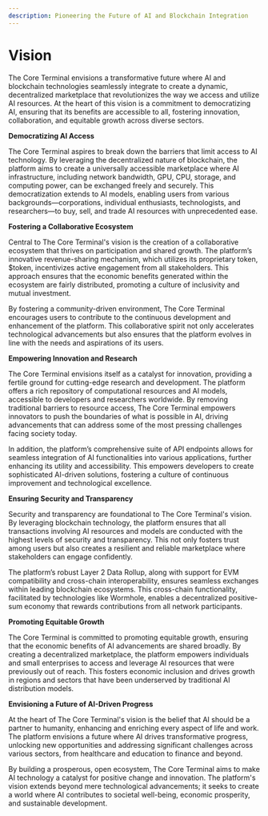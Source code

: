 ```yaml
---
description: Pioneering the Future of AI and Blockchain Integration
---
```


# Vision

The Core Terminal envisions a transformative future where AI and blockchain technologies seamlessly integrate to create a dynamic, decentralized marketplace that revolutionizes the way we access and utilize AI resources. At the heart of this vision is a commitment to democratizing AI, ensuring that its benefits are accessible to all, fostering innovation, collaboration, and equitable growth across diverse sectors.

**Democratizing AI Access**

The Core Terminal aspires to break down the barriers that limit access to AI technology. By leveraging the decentralized nature of blockchain, the platform aims to create a universally accessible marketplace where AI infrastructure, including network bandwidth, GPU, CPU, storage, and computing power, can be exchanged freely and securely. This democratization extends to AI models, enabling users from various backgrounds—corporations, individual enthusiasts, technologists, and researchers—to buy, sell, and trade AI resources with unprecedented ease.

**Fostering a Collaborative Ecosystem**

Central to The Core Terminal's vision is the creation of a collaborative ecosystem that thrives on participation and shared growth. The platform’s innovative revenue-sharing mechanism, which utilizes its proprietary token, $token, incentivizes active engagement from all stakeholders. This approach ensures that the economic benefits generated within the ecosystem are fairly distributed, promoting a culture of inclusivity and mutual investment.

By fostering a community-driven environment, The Core Terminal encourages users to contribute to the continuous development and enhancement of the platform. This collaborative spirit not only accelerates technological advancements but also ensures that the platform evolves in line with the needs and aspirations of its users.

**Empowering Innovation and Research**

The Core Terminal envisions itself as a catalyst for innovation, providing a fertile ground for cutting-edge research and development. The platform offers a rich repository of computational resources and AI models, accessible to developers and researchers worldwide. By removing traditional barriers to resource access, The Core Terminal empowers innovators to push the boundaries of what is possible in AI, driving advancements that can address some of the most pressing challenges facing society today.

In addition, the platform’s comprehensive suite of API endpoints allows for seamless integration of AI functionalities into various applications, further enhancing its utility and accessibility. This empowers developers to create sophisticated AI-driven solutions, fostering a culture of continuous improvement and technological excellence.

**Ensuring Security and Transparency**

Security and transparency are foundational to The Core Terminal's vision. By leveraging blockchain technology, the platform ensures that all transactions involving AI resources and models are conducted with the highest levels of security and transparency. This not only fosters trust among users but also creates a resilient and reliable marketplace where stakeholders can engage confidently.

The platform’s robust Layer 2 Data Rollup, along with support for EVM compatibility and cross-chain interoperability, ensures seamless exchanges within leading blockchain ecosystems. This cross-chain functionality, facilitated by technologies like Wormhole, enables a decentralized positive-sum economy that rewards contributions from all network participants.

**Promoting Equitable Growth**

The Core Terminal is committed to promoting equitable growth, ensuring that the economic benefits of AI advancements are shared broadly. By creating a decentralized marketplace, the platform empowers individuals and small enterprises to access and leverage AI resources that were previously out of reach. This fosters economic inclusion and drives growth in regions and sectors that have been underserved by traditional AI distribution models.

**Envisioning a Future of AI-Driven Progress**

At the heart of The Core Terminal's vision is the belief that AI should be a partner to humanity, enhancing and enriching every aspect of life and work. The platform envisions a future where AI drives transformative progress, unlocking new opportunities and addressing significant challenges across various sectors, from healthcare and education to finance and beyond.

By building a prosperous, open ecosystem, The Core Terminal aims to make AI technology a catalyst for positive change and innovation. The platform's vision extends beyond mere technological advancements; it seeks to create a world where AI contributes to societal well-being, economic prosperity, and sustainable development.
